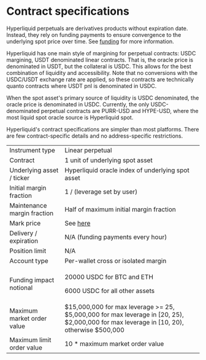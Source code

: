 # Contract specifications

Hyperliquid perpetuals are derivatives products without expiration date. Instead, they rely on funding payments to ensure convergence to the underlying spot price over time. See [funding](https://hyperliquid.gitbook.io/hyperliquid-docs/trading/funding "mention") for more information.&#x20;

Hyperliquid has one main style of margining for perpetual contracts: USDC margining, USDT denominated linear contracts. That is, the oracle price is denominated in USDT, but the collateral is USDC. This allows for the best combination of liquidity and accessibility. Note that no conversions with the USDC/USDT exchange rate are applied, so these contracts are technically quanto contracts where USDT pnl is denominated in USDC.

When the spot asset's primary source of liquidity is USDC denominated, the oracle price is denominated in USDC. Currently, the only USDC-denominated perpetual contracts are PURR-USD and HYPE-USD, where the most liquid spot oracle source is Hyperliquid spot.

Hyperliquid's contract specifications are simpler than most platforms. There are few contract-specific details and no address-specific restrictions.

|                             |                                                                                                                                            |
| --------------------------- | ------------------------------------------------------------------------------------------------------------------------------------------ |
| Instrument type             | Linear perpetual                                                                                                                           |
| Contract                    | 1 unit of underlying spot asset                                                                                                            |
| Underlying asset / ticker   | Hyperliquid oracle index of underlying spot asset                                                                                          |
| Initial margin fraction     | 1 / (leverage set by user)                                                                                                                 |
| Maintenance margin fraction | Half of maximum initial margin fraction                                                                                                    |
| Mark price                  | See [here](https://hyperliquid.gitbook.io/hyperliquid-docs/trading/robust-price-indices)                                                   |
| Delivery / expiration       | N/A (funding payments every hour)                                                                                                          |
| Position limit              | N/A                                                                                                                                        |
| Account type                | Per-wallet cross or isolated margin                                                                                                        |
| Funding impact notional     | <p>20000 USDC for BTC and ETH</p><p>6000 USDC for all other assets </p>                                                                    |
| Maximum market order value  | $15,000,000 for max leverage >= 25, $5,000,000 for max leverage in \[20, 25), $2,000,000 for max leverage in \[10, 20), otherwise $500,000 |
| Maximum limit order value   | 10 \* maximum market order value                                                                                                           |
